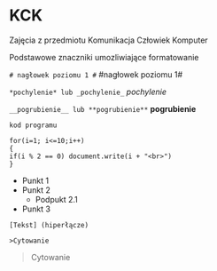 # KCK
Zajęcia z przedmiotu Komunikacja Człowiek Komputer

Podstawowe znaczniki umozliwiające formatowanie

`# nagłowek poziomu 1 #`
#nagłowek poziomu 1#

`*pochylenie* lub _pochylenie_`
*pochylenie*

`__pogrubienie__ lub **pogrubienie**`
**pogrubienie**

`kod programu`
```kod progarmu
for(i=1; i<=10;i++)
{
if(i % 2 == 0) document.write(i + "<br>")
}
```
- Punkt 1
- Punkt 2
  - Podpukt 2.1
- Punkt 3

`[Tekst] (hiperłącze)`

`>Cytowanie` 
>Cytowanie
